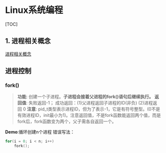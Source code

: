 # Linux系统编程

[TOC]
## 1. 进程相关概念
[进程相关概念](https://www.cnblogs.com/tianlangshu/p/5224178.html)

## 进程控制

### fork()

> **功能**: 创建一个子进程。**子进程会接着父进程的fork()语句后继续执行。**
> **返回值**: 失败返回-1；  成功返回：(1)父进程返回子进程的ID(非负) (2)进程返回 0 
> **注意**: pid_t类型表示进程ID，但为了表示-1，它是有符号整型。(0不是有效进程ID，init最小为1)。注意返回值，不是fork函数能返回两个值，而是fork后，fork函数变为两个，父子需各自返回一个。


**Demo**:循环创建n个进程
错误写法：
```cpp
for(i = 0; i < n; i++)
    fork();
```